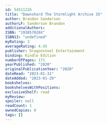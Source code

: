 ```yaml
---
id: 54511226
title: "Dawnshard The Stormlight Archive 35"
author: Brandon Sanderson
authorLF: Sanderson Brandon
additionalAuthors: 
ISBN: "193857026X"
ISBN13: "undefined"
myRating: 3
averageRating: 4.45
publisher: Dragonsteel Entertainment
binding: Kindle Edition
numberOfPages: 171
yearPublished: "2020"
originalPublicationYear: "2020"
dateRead: "2023-01-31"
dateAdded: "2023-01-29"
bookshelves: 
bookshelvesWithPositions: 
exclusiveShelf: read
myReview: 
spoiler: null
readCount: 1
ownedCopies: 0
tags: []
---
```


